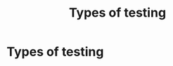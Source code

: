 ﻿---
title: Types of testing
description: Pseudolocalization, linguistic review, and in-context review can help you release high-quality products internationally.
ms.date: 01/01/2022
---

# Types of testing
